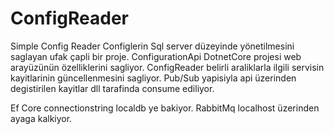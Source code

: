 # ConfigReader
Simple Config Reader
Configlerin Sql server düzeyinde yönetilmesini saglayan ufak çapli bir proje.
ConfigurationApi DotnetCore projesi web arayüzünün özelliklerini sagliyor.
ConfigReader belirli araliklarla ilgili servisin kayitlarinin güncellenmesini sagliyor.
Pub/Sub yapisiyla api üzerinden degistirilen kayitlar dll tarafinda consume ediliyor.


Ef Core connectionstring localdb ye bakiyor.
RabbitMq localhost üzerinden ayaga kalkiyor.
